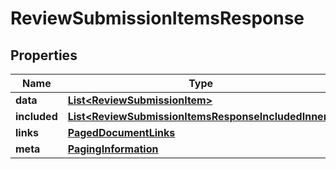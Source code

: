 

# ReviewSubmissionItemsResponse


## Properties

| Name | Type | Description | Notes |
|------------ | ------------- | ------------- | -------------|
|**data** | [**List&lt;ReviewSubmissionItem&gt;**](ReviewSubmissionItem.md) |  |  |
|**included** | [**List&lt;ReviewSubmissionItemsResponseIncludedInner&gt;**](ReviewSubmissionItemsResponseIncludedInner.md) |  |  [optional] |
|**links** | [**PagedDocumentLinks**](PagedDocumentLinks.md) |  |  |
|**meta** | [**PagingInformation**](PagingInformation.md) |  |  [optional] |



